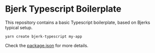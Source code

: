 # Bjerk Typescript Boilerplate

This repository contains a basic Typescript boilerplate, based on Bjerks typical
setup.

```shell
yarn create bjerk-typescript my-app
```

Check the [package.json] for more details.

[package.json]:
  https://github.com/bjerkio/create-bjerk-typescript/blob/main/package.json
